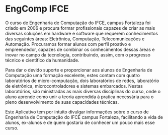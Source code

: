 # EngComp IFCE

O curso de Engenharia de Computação do IFCE, campus Fortaleza foi criado em 2006 e procura formar profissionais capazes de criar as mais diversas soluções em hardware e software que requerem conhecimentos das seguintes áreas: Eletrônica, Computação, Telecomunicações e Automação. Procuramos formar alunos com perfil proativo e empreendedor, capazes de combinar os conhecimentos dessas áreas e inovar no campo da tecnologia, contribuindo, assim, com o progresso técnico e científico da humanidade.

Para dar o devido suporte e proporcionar aos alunos de Engenharia de Computação uma formação excelente, estes contam com quatro laboratórios de micro-computação, dois laboratórios de redes, laboratório de eletrônica, microcontroladores e sistemas embarcados. Nestas laboratórios, são ministradas as mais diversas disciplinas do curso, onde o aluno aprende como unir a teoria aprendida à pratica necessária para o pleno desenvolvimento de suas capacidades técnicas.

Este Aplicativo tem por intuito divulgar informações sobre o curso de Engenharia de Computação do IFCE campus Fortaleza, facilitando a vida de alunos, ex-alunos e de quem gostaria de conhecer um pouco mais esse curso.

